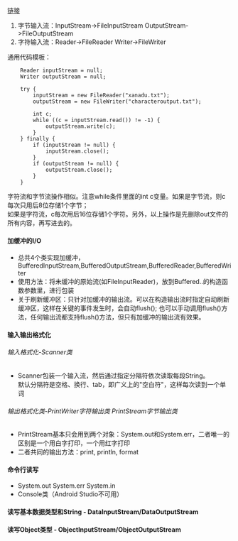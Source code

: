 [链接](https://docs.oracle.com/javase/tutorial/essential/io/formatting.html)
1. 字节输入流：InputStream->FileInputStream OutputStream->FileOutputStream
2. 字符输入流：Reader->FileReader Writer->FileWriter

通用代码模板：
        
        Reader inputStream = null;
        Writer outputStream = null;

        try {
            inputStream = new FileReader("xanadu.txt");
            outputStream = new FileWriter("characteroutput.txt");

            int c;
            while ((c = inputStream.read()) != -1) {
                outputStream.write(c);
            }
        } finally {
            if (inputStream != null) {
                inputStream.close();
            }
            if (outputStream != null) {
                outputStream.close();
            }
        }
        
字符流和字节流操作相似。注意while条件里面的int c变量。如果是字节流，则c每次只用后8位存储1个字节；  
如果是字符流，c每次用后16位存储1个字符。另外，以上操作是先删除out文件的所有内容，再写进去的。

#### 加缓冲的I/O
- 总共4个类实现加缓冲，BufferedInputStream,BufferedOutputStream,BufferedReader,BufferedWriter
- 使用方法：将未缓冲的原始流(如FileInputReader)，放到Buffered..的构造函数参数里，进行包装
- 关于刷新缓冲区：只针对加缓冲的输出流。可以在构造输出流时指定自动刷新缓冲区，这样在关键的事件发生时，会自动flush();
    也可以手动调用flush()方法，任何输出流都支持flush()方法，但只有加缓冲的输出流有效果。
    
#### 输入输出格式化
###### 输入格式化-Scanner类
- Scanner包装一个输入流，然后通过指定分隔符依次读取每段String。  
    默认分隔符是空格、换行、tab，即广义上的"空白符"，这样每次读到一个单词
###### 输出格式化类-PrintWriter字符输出类 PrintStream字节输出类
- PrintStream基本只会用到两个对象：System.out和System.err，二者唯一的区别是一个用白字打印，一个用红字打印
- 二者共同的输出方法：print, println, format

#### 命令行读写
- System.out System.err System.in
- Console类（Android Studio不可用）

#### 读写基本数据类型和String - DataInputStream/DataOutputStream

#### 读写Object类型 - ObjectInputStream/ObjectOutputStream
